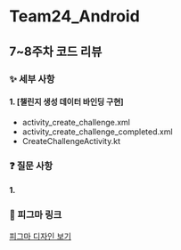 # Team24_Android

## 7~8주차 코드 리뷰

### ✨ 세부 사항

#### 1. [챌린지 생성 데이터 바인딩 구현]
- activity_create_challenge.xml
- activity_create_challenge_completed.xml
- CreateChallengeActivity.kt

### ❓ 질문 사항

#### 1.

### 🔗 피그마 링크  
[피그마 디자인 보기](https://www.figma.com/design/t14LOydaYTHOitC2Q7bwMf/%EC%8B%A4%EC%8B%9C%EA%B0%84%EC%B1%8C%EB%A6%B0%EC%A7%80?node-id=0-1&t=sfSd5mXgkwwuwp4c-1)
